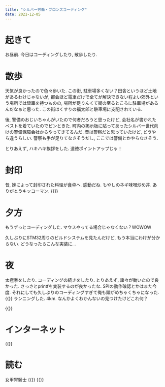 ```yaml
---
title: "シルバー労働・ブロンズコーディング"
date: 2021-12-05
---
```


# 起きて
お昼前. 今日はコーディングしたり, 散歩したり. 

# 散歩
天気が良かったので色々歩いた. この街, 駐車場多くない？田舎というほど土地があるわけじゃないが, 都会ほど電車だけで全てが解決できない程よい郊外という場所では皆車を持つものの, 場所が足りんくて街の至るところに駐車場があるんだなぁと思った. この街はくすりの福太郎と駐車場に支配されている.

後, 警備のおじいちゃんがいたので何者だろうと思ったけど, 会社名が書かれたベストを着ていたのでピンときた. 町内の掲示板に貼ってあったシルバー世代向けの警備保障会社からやってきてるんだ. 昔は警察だと思っていたけど, どうやら違うらしい. 警察も手が足りてなさそうだし, ここでは警備とかやらなさそう.

とりあえず, ハキハキ挨拶をした. 道徳ポイントアップじゃ！
# 封印
昔, 妹によって封印された料理が食卓へ. 感動だね. もやしのネギ味噌炒め丼. ありがとうキッコーマン.
{{<tweet user="dango_bot" id="1467528481483653120">}}

# 夕方
もうずっとコーディングした. マウスやってる場合じゃなくない？WOWOW

久しぶりにSTM32周りのビルドシステムを見たんだけど, もう本当にわけが分からない. どうなったらこんな実装に...
# 夜
太極拳をしたり. コーディングの続きをしたり. とりあえず, 諸々が動いたので良かった. さっさとprintfを実装するのが良かったな. SPIの動作確認とかはまた今度. それにしても久しぶりのコーディングすぎて俺も頭がめちゃくちゃになった.
{{<tweet user="dango_bot" id="1467509914381975553">}}
ランニングした. 4km. なんかよくわかんないの見つけたけどこれ何？

{{<tweet user="dango_bot" id="1467527676441542657">}}


# インターネット
{{<tweet user="dango_bot" id="1450011713747755009">}}
# 読む
女甲冑騎士
{{<tweet user="dango_bot" id="1467468603150995459">}}
{{<tweet user="dango_bot" id="1467316175336280065">}}